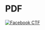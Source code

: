 <h1>PDF</h1>

[![Facebook CTF](http://img.youtube.com/vi/-3N5rgKeCoE/0.jpg)](http://www.youtube.com/watch?v=-3N5rgKeCoE)
